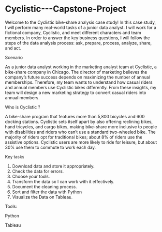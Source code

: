 # Cyclistic---Capstone-Project

Welcome to the Cyclistic bike-share analysis case study! In this case study, I will perform many real-world tasks of a junior
data analyst. I will work for a fictional company, Cyclistic, and meet different characters and team members. In order to
answer the key business questions, I will follow the steps of the data analysis process: ask, prepare, process, analyze,
share, and act.

Scenario

As a junior data analyst working in the marketing analyst team at Cyclistic, a bike-share company in Chicago. The director
of marketing believes the company’s future success depends on maximizing the number of annual memberships. Therefore,
my team wants to understand how casual riders and annual members use Cyclistic bikes differently. From these insights,
my team will design a new marketing strategy to convert casual riders into annual members.

Who is Cyclistic ?

A bike-share program that features more than 5,800 bicycles and 600 docking stations. Cyclistic sets itself
apart by also offering reclining bikes, hand tricycles, and cargo bikes, making bike-share more inclusive to people with
disabilities and riders who can’t use a standard two-wheeled bike. The majority of riders opt for traditional bikes; about
8% of riders use the assistive options. Cyclistic users are more likely to ride for leisure, but about 30% use them to
commute to work each day.

Key tasks

1. Download data and store it appropriately.
2. Check the data for errors.
3. Choose your tools.
4. Transform the data so I can work with it effectively.
5. Document the cleaning process.
6. Sort and filter the data with Python
7. Visualize the Data on Tableau.

Tools:

Python

Tableau




